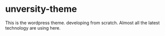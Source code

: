 # unversity-theme
This is the wordpress theme. developing from scratch. 
Almost all the latest technology are using here. 

